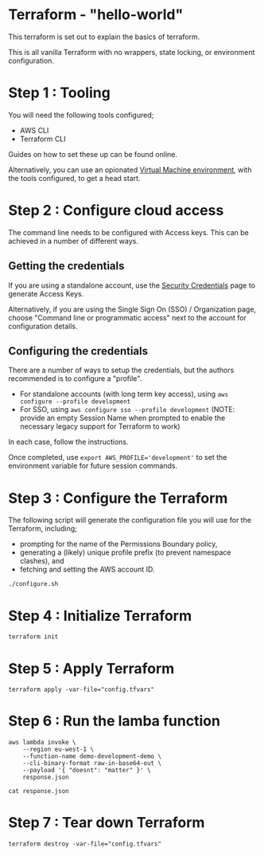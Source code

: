 # Terraform - "hello-world"

This terraform is set out to explain the basics of terraform.

This is all vanilla Terraform with no wrappers, state locking, or environment configuration.

# Step 1 : Tooling

You will need the following tools configured;

- AWS CLI
- Terraform CLI

Guides on how to set these up can be found online.

Alternatively, you can use an opionated [Virtual Machine environment](https://github.com/oddballo/virtualbox-demobox), with the tools configured, to get a head start.

# Step 2 : Configure cloud access

The command line needs to be configured with Access keys. This can be achieved in a number of different ways.

## Getting the credentials

If you are using a standalone account, use the [Security Credentials](https://us-east-1.console.aws.amazon.com/iamv2/home?region=us-east-1#/security_credentials) page to generate Access Keys.

Alternatively, if you are using the Single Sign On (SSO) / Organization page, choose "Command line or programmatic access" next to the account for configuration details.

## Configuring the credentials

There are a number of ways to setup the credentials, but the authors recommended is to configure a "profile".

- For standalone accounts (with long term key access), using `aws configure --profile development`
- For SSO, using `aws configure sso --profile development` (NOTE: provide an empty Session Name when prompted to enable the necessary legacy support for Terraform to work)

In each case, follow the instructions.

Once completed, use `export AWS_PROFILE='development'` to set the environment variable for future session commands.

# Step 3 : Configure the Terraform
The following script will generate the configuration file you will use for the Terraform, including;

- prompting for the name of the Permissions Boundary policy,
- generating a (likely) unique profile prefix (to prevent namespace clashes), and
- fetching and setting the AWS account ID.

```
./configure.sh
```

# Step 4 : Initialize Terraform

```
terraform init
```

# Step 5 : Apply Terraform

```
terraform apply -var-file="config.tfvars"
```

# Step 6 : Run the lamba function

```
aws lambda invoke \
    --region eu-west-1 \
    --function-name demo-development-demo \
    --cli-binary-format raw-in-base64-out \
    --payload '{ "doesnt": "matter" }' \
    response.json

cat response.json
```
# Step 7 : Tear down Terraform

```
terraform destroy -var-file="config.tfvars"
```
